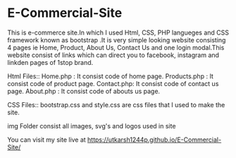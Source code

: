 # E-Commercial-Site
This is e-commerce site.In which I used Html, CSS, PHP langueges and CSS framework known as bootstrap .It is very simple looking website consisting 4 pages ie Home, Product, About Us, Contact Us and one login modal.This website consist of links which can direct you to facebook, instagram and linkden pages of 1stop brand.

Html Files::
Home.php : It consist code of home page.
Products.php : It consist code of product page.
Contact.php: It consist code of contact us page.
About.php   : It consist code of abouts us page.

CSS Files::
bootstrap.css and style.css are css files that I used to make the site.

img Folder consist all images, svg's and logos used in site

You can visit my site live at https://utkarsh1244p.github.io/E-Commercial-Site/
